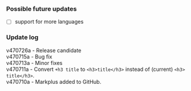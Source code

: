 ### Possible future updates
- [ ] support for more languages

### Update log
v470726a - Release candidate  
v470715a - Bug fix  
v470713a - Minor fixes  
v470711a - Convert `+h3 title` to `<h3>title</h3>` instead of (current) `<h3> title</h3>`.  
v470710a - Markplus added to GitHub.  
